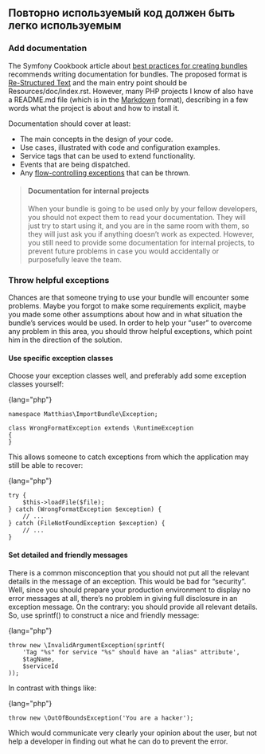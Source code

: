 ## Повторно используемый код должен быть легко используемым

### Add documentation

The Symfony Cookbook article about 
[best practices for creating bundles](http://symfony.com/doc/master/bundles/best_practices.html) recommends writing
documentation for bundles. The proposed format is [Re-Structured Text](http://docutils.sourceforge.net/rst.html) 
and the main entry point should be Resources/doc/index.rst. However, many PHP projects I know of also have a README.md
file (which is in the [Markdown](http://daringfireball.net/projects/markdown/syntax) format), describing in a 
few words what the project is about and how to install it.

Documentation should cover at least:

- The main concepts in the design of your code.
- Use cases, illustrated with code and configuration examples.
- Service tags that can be used to extend functionality.
- Events that are being dispatched.
- Any [flow-controlling exceptions](http://php-and-symfony.matthiasnoback.nl/2012/12/prevent-controller-execution-with-annotations-and-return-a-custom-response/)
that can be thrown.

> #### Documentation for internal projects
> 
> When your bundle is going to be used only by your fellow developers, you should not
> expect them to read your documentation. They will just try to start using it, and you are in
> the same room with them, so they will just ask you if anything doesn’t work as expected.
> However, you still need to provide some documentation for internal projects, to prevent
> future problems in case you would accidentally or purposefully leave the team.

### Throw helpful exceptions

Chances are that someone trying to use your bundle will encounter some problems. Maybe you
forgot to make some requirements explicit, maybe you made some other assumptions about how
and in what situation the bundle’s services would be used. In order to help your “user” to overcome
any problem in this area, you should throw helpful exceptions, which point him in the direction of
the solution.

#### Use specific exception classes

Choose your exception classes well, and preferably add some exception classes yourself:

{lang="php"}
~~~~~~~~~~~~
namespace Matthias\ImportBundle\Exception;

class WrongFormatException extends \RuntimeException
{
}
~~~~~~~~~~~~

This allows someone to catch exceptions from which the application may still be able to recover:

{lang="php"}
~~~~~~~~~~~~
try {
    $this->loadFile($file);
} catch (WrongFormatException $exception) {
    // ...
} catch (FileNotFoundException $exception) {
    // ...
}
~~~~~~~~~~~~

#### Set detailed and friendly messages

There is a common misconception that you should not put all the relevant details in the message
of an exception. This would be bad for “security”. Well, since you should prepare your production
environment to display no error messages at all, there’s no problem in giving full disclosure in an
exception message. On the contrary: you should provide all relevant details. So, use sprintf() to
construct a nice and friendly message:

{lang="php"}
~~~~~~~~~~~~
throw new \InvalidArgumentException(sprintf(
    'Tag "%s" for service "%s" should have an "alias" attribute',
    $tagName,
    $serviceId
));
~~~~~~~~~~~~

In contrast with things like:

{lang="php"}
~~~~~~~~~~~~
throw new \OutOfBoundsException('You are a hacker');
~~~~~~~~~~~~

Which would communicate very clearly your opinion about the user, but not help a developer
in finding out what he can do to prevent the error.